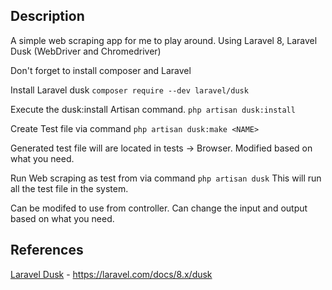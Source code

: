 ## Description

A simple web scraping app for me to play around.
Using Laravel 8, Laravel Dusk (WebDriver and Chromedriver)

Don't forget to install composer and Laravel

Install Laravel dusk
`composer require --dev laravel/dusk`

Execute the dusk:install Artisan command.
`php artisan dusk:install`

Create Test file via command
`php artisan dusk:make <NAME>`

Generated test file will are located in tests -> Browser. Modified based on what you need.

Run Web scraping as test from via command 
`php artisan dusk` This will run all the test file in the system.

Can be modifed to use from controller. Can change the input and output based on what you need.

## References
[Laravel Dusk](https://laravel.com/docs/8.x/dusk) - https://laravel.com/docs/8.x/dusk
